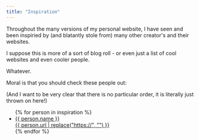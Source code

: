 ```yaml
---
title: "Inspiration"
---
```


Throughout the many versions of my personal website, I have seen and been inspiried by (and blatantly stole from) many other creator's and their websites.

I suppose this is more of a sort of blog roll - or even just a list of cool websites and even cooler people.

Whatever.

Moral is that you should check these people out:

(And I want to be very clear that there is no particular order, it is literally just thrown on here!)

<ul>
  {% for person in inspiration %}
  <li>
    <a href="{{ person.url }}">
      <span>{{ person.name }}</span>
      <br>
      <span>{{ person.url | replace("https://", "") }}</span>
    </a>
  </li>
  {% endfor %}
</ul>
